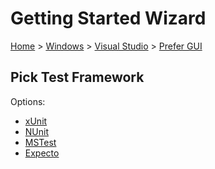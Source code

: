 # Getting Started Wizard

[Home](/docs/wiz/readme.md) > [Windows](Windows.md) > [Visual Studio](Windows_VisualStudio.md) > [Prefer GUI](Windows_VisualStudio_Gui.md)

## Pick Test Framework

Options:
 * [xUnit](result_Windows_VisualStudio_Gui_xUnit.md)
 * [NUnit](result_Windows_VisualStudio_Gui_NUnit.md)
 * [MSTest](result_Windows_VisualStudio_Gui_MSTest.md)
 * [Expecto](result_Windows_VisualStudio_Gui_Expecto.md)

